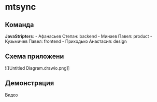 # mtsync

## Команда
**JavaStripters**:
    - Афанасьев Степан: backend
    - Минаев Павел: product
    - Кузьмичев Павел: frontend
    - Приходько Анастасия: design

## Схема приложени
![[Untitled Diagram.drawio.png]]

## Демонстрация
[Видео](https://disk.yandex.ru/i/zQ-f-60sjXI4-Q)
